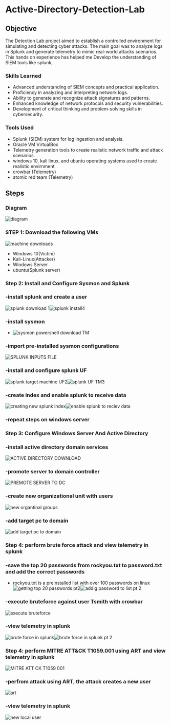 # Active-Directory-Detection-Lab

## Objective

The Detection Lab project aimed to establish a controlled environment for simulating and detecting cyber attacks. The main goal was to analyze logs in Splunk and generate telemetry to mimic real-world attacks scenarios. This hands on experience has helped me Develop the understanding of SIEM tools like splunk, 

### Skills Learned

- Advanced understanding of SIEM concepts and practical application.
- Proficiency in analyzing and interpreting network logs.
- Ability to generate and recognize attack signatures and patterns.
- Enhanced knowledge of network protocols and security vulnerabilities.
- Development of critical thinking and problem-solving skills in cybersecurity.

### Tools Used

- Splunk (SIEM) system for log ingestion and analysis.
- Oracle VM VirtualBox 
- Telemetry generation tools to create realistic network traffic and attack scenarios.
- windows 10, kali linux, and ubuntu operating systems used to create realistic envirnment
- crowbar (Telemetry)
- atomic red team (Telemetry)

## Steps
### Diagram
![diagram](https://github.com/JordanM14/Active-Directory-Detection-Lab/assets/90062863/26175927-e4f3-4353-afe3-f073449fcd86)

### STEP 1: Download the following VMs

![machine downloads](https://github.com/JordanM14/Active-Directory-Detection-Lab/assets/90062863/5904d776-52c0-49a9-a770-cb574746376b)

- Windows 10(Victim)
- Kali-Linux(Attacker)
- Windows Server
- ubuntu(Splunk server)

### Step 2: Install and Configure Sysmon and Splunk

### -install splunk and create a user
![splunk download 1](https://github.com/JordanM14/Active-Directory-Detection-Lab/assets/90062863/9e10512b-4b0c-48fa-a126-1de2e388b8de)![splunk install4](https://github.com/JordanM14/Active-Directory-Detection-Lab/assets/90062863/473a96bc-68e2-4b03-a954-d7dede29f607)

### -install sysmon
- ![sysmon powershell download TM](https://github.com/JordanM14/Active-Directory-Detection-Lab/assets/90062863/c4524b72-d990-4874-beca-db17f7a640c5)

### -import pre-installed sysmon configurations 
![SPLUNK INPUTS FILE](https://github.com/JordanM14/Active-Directory-Detection-Lab/assets/90062863/4c751acf-44d9-42a6-873f-86c249300041)

### -install and configure splunk UF 
![splunk target machine UF2](https://github.com/JordanM14/Active-Directory-Detection-Lab/assets/90062863/b62c90ec-4084-4691-9480-7491771a6753)![splunk UF TM3](https://github.com/JordanM14/Active-Directory-Detection-Lab/assets/90062863/c3aba3e8-7a1a-47c5-a640-a061162d926c)



### -create index and enable splunk to receive data
![creating new splunk index](https://github.com/JordanM14/Active-Directory-Detection-Lab/assets/90062863/ce030dc5-cb01-4e87-ab5f-d9f43dad94ea)![enable splunk to reciev data](https://github.com/JordanM14/Active-Directory-Detection-Lab/assets/90062863/f7ef7503-d114-428c-8e3b-0853e84ac5f5)

### -repeat steps on windows server

### Step 3: Configure Windows Server And Active Directory

### -install active directory domain services
![ACTIVE DIRECTORY DOWNLOAD](https://github.com/JordanM14/Active-Directory-Detection-Lab/assets/90062863/6e380208-b1a2-4390-9379-39757f96d7d4)

### -promote server to domain controller 
![PREMOTE SERVER TO DC](https://github.com/JordanM14/Active-Directory-Detection-Lab/assets/90062863/c7e4d29e-f9d1-4173-8a8a-ffc4d5b8db4f)

### -create new organizational unit with users
![new organtinal groups](https://github.com/JordanM14/Active-Directory-Detection-Lab/assets/90062863/3f7cbee7-eacd-4fe3-9701-6089dd49aeb6)

### -add target pc to domain
![add target pc to domain](https://github.com/JordanM14/Active-Directory-Detection-Lab/assets/90062863/c557b8dd-34e8-449a-8682-83e6fb01ba0b)

### Step 4: perform brute force attack and view telemetry in splunk

### -save the top 20 passwords from rockyou.txt to password.txt and add the correct passwords
- rockyou.txt is a preinstalled list with over 100 passwords on linux
![getting top 20 passwords pt2](https://github.com/JordanM14/Active-Directory-Detection-Lab/assets/90062863/fb651548-5c0c-4bf8-8324-c4838b66f2ef)![addig password to list pt 2](https://github.com/JordanM14/Active-Directory-Detection-Lab/assets/90062863/f569225e-19ad-4267-8823-a3ee41357c6b)

### -execute bruteforce against user Tsmith with crowbar
![execute bruteforce](https://github.com/JordanM14/Active-Directory-Detection-Lab/assets/90062863/2be10473-76fd-4a24-b4c2-59d33d3357dd)

### -view telemetry in splunk
![brute force in splunk](https://github.com/JordanM14/Active-Directory-Detection-Lab/assets/90062863/e333a13f-7094-49e1-82c0-e6b5b58d788e)![brute force in splunk pt 2](https://github.com/JordanM14/Active-Directory-Detection-Lab/assets/90062863/fbeca0fb-b2c2-44f9-a1d4-2d2cb681e211)

###  Step 4: perform MITRE ATT&CK T1059.001 using ART and view telemetry in splunk
![MITRE ATT CK T1059 001](https://github.com/JordanM14/Active-Directory-Detection-Lab/assets/90062863/ba440c3e-4fbd-4395-9917-dce1746a7403)

### -perfrom attack using ART, the attack creates a new user 
![art](https://github.com/JordanM14/Active-Directory-Detection-Lab/assets/90062863/0b07862a-569d-45fc-93e6-02ff649d27e0)

### -view telemetry in splunk
![new local user](https://github.com/JordanM14/Active-Directory-Detection-Lab/assets/90062863/2f0c418d-d2ab-4d09-94fe-1d5d439fc90e)












